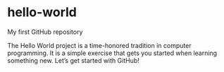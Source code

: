 # hello-world
My first GitHub repository 

The Hello World project is a time-honored tradition in computer programming. It is a simple exercise that gets you started when learning something new. Let’s get started with GitHub!
